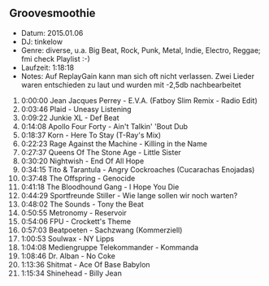 ## Groovesmoothie

* Datum: 2015.01.06
* DJ: tinkelow
* Genre: diverse, u.a. Big Beat, Rock, Punk, Metal, Indie, Electro, Reggae; fmi check Playlist :-)
* Laufzeit: 1:18:18
* Notes: Auf ReplayGain kann man sich oft nicht verlassen. Zwei Lieder waren entschieden zu laut und wurden mit -2,5db nachbearbeitet

1.  0:00:00 Jean Jacques Perrey - E.V.A. (Fatboy Slim Remix - Radio Edit)
2.  0:03:46 Plaid - Uneasy Listening
3.  0:09:22 Junkie XL - Def Beat
4.  0:14:08 Apollo Four Forty - Ain't Talkin' 'Bout Dub
5.  0:18:37 Korn - Here To Stay (T-Ray's Mix)
6.  0:22:23 Rage Against the Machine - Killing in the Name
7.  0:27:37 Queens Of The Stone Age - Little Sister
8.  0:30:20 Nightwish - End Of All Hope
9.  0:34:15 Tito & Tarantula - Angry Cockroaches (Cucarachas Enojadas)
10. 0:37:48 The Offspring - Genocide
11. 0:41:18 The Bloodhound Gang - I Hope You Die
12. 0:44:29 Sportfreunde Stiller - Wie lange sollen wir noch warten?
13. 0:48:02 The Sounds - Tony the Beat
14. 0:50:55 Metronomy - Reservoir
15. 0:54:06 FPU - Crockett's Theme
16. 0:57:03 Beatpoeten - Sachzwang (Kommerziell)
17. 1:00:53 Soulwax - NY Lipps
18. 1:04:08 Mediengruppe Telekommander - Kommanda
19. 1:08:46 Dr. Alban - No Coke
20. 1:13:36 Shitmat - Ace Of Base Babylon
21. 1:15:34 Shinehead - Billy Jean

